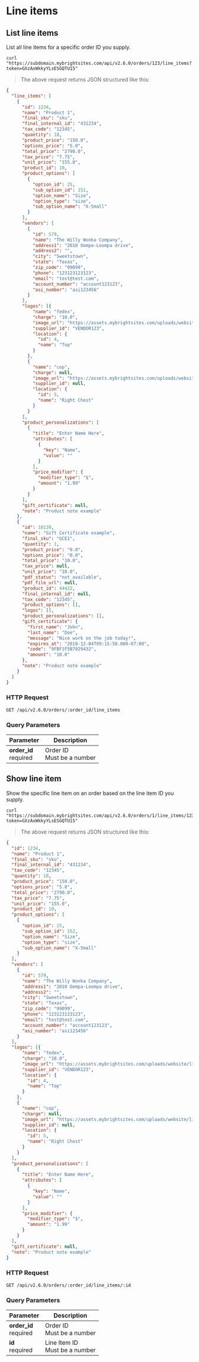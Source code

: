 #  Line items

## List line items

List all line items for a specific order ID you supply.

```shell
curl "https://subdomain.mybrightsites.com/api/v2.6.0/orders/123/line_items?token=GXzAxWkkyYLsESGQTU15"
```

> The above request returns JSON structured like this:

```json
{
  "line_items": [
    {
      "id": 1234,
      "name": "Product 1",
      "final_sku": "sku",
      "final_internal_id": "431234",
      "tax_code": "12345",
      "quantity": 18,
      "product_price": "150.0",
      "options_price": "5.0",
      "total_price": "2790.0",
      "tax_price": "7.75",
      "unit_price": "155.0",
      "product_id": 10,
      "product_options": [
        {
          "option_id": 25,
          "sub_option_id": 152,
          "option_name": "Size",
          "option_type": "size",
          "sub_option_name": "X-Small"
        }
      ],
      "vendors": [
        {
          "id": 579,
          "name": "The Willy Wonka Company",
          "address1": "2010 Oompa-Loompa drive",
          "address2": "",
          "city": "Sweetstown",
          "state": "Texas",
          "zip_code": "99099",
          "phone": "123123123123",
          "email": "test@test.com",
          "account_number": "account123123",
          "asi_number": "asi123456"
        }
      ],
      "logos": [{
          "name": "fedex",
          "charge": "10.0",
          "image_url": "https://assets.mybrightsites.com/uploads/website/line_item_logo/image/05-01-2018/762/fedex.png",
          "supplier_id": "VENDOR123",
          "location": {
            "id": 4,
            "name": "Top"
          }
        },
        {
          "name": "cop",
          "charge": null,
          "image_url": "https://assets.mybrightsites.com/uploads/website/line_item_logo/image/05-01-2018/763/11.png",
          "supplier_id": null,
          "location": {
            "id": 5,
            "name": "Right Chest"
          }
        }
      ],
      "product_personalizations": [
        {
          "title": "Enter Name Here",
          "attributes": [
            {
              "key": "Name",
              "value": ""
            }
          ],
          "price_modifier": {
            "modifier_type": "$",
            "amount": "1.99"
          }
        }
      ],
      "gift_certificate": null,
      "note": "Product note example"
    },
    {
      "id": 10139,
      "name": "Gift Certificate example",
      "final_sku": "GCE1",
      "quantity": 1,
      "product_price": "0.0",
      "options_price": "0.0",
      "total_price": "10.0",
      "tax_price": null,
      "unit_price": "10.0",
      "pdf_status": "not_available",
      "pdf_file_url": null,
      "product_id": 44422,
      "final_internal_id": null,
      "tax_code": "12345",
      "product_options": [],
      "logos": [],
      "product_personalizations": [],
      "gift_certificate": {
        "first_name": "John",
        "last_name": "Doe",
        "message": "Nice work on the job today!",
        "expires_at": "2018-12-04T09:15:50.000-07:00",
        "code": "9FBF1F5B7029432",
        "amount": "10.0"
      },
      "note": "Product note example"
    }
  ]
}
```

### HTTP Request

`GET /api/v2.6.0/orders/:order_id/line_items`

### Query Parameters

Parameter | Description
--------- | -----------
<div><strong>order_id </strong></div><div>required</div> | <div>Order ID</div><div>Must be a number</div>


## Show line item

Show the specific line item on an order based on the line item ID you supply.

```shell
curl "https://subdomain.mybrightsites.com/api/v2.6.0/orders/1/line_items/1234?token=GXzAxWkkyYLsESGQTU15"
```

> The above request returns JSON structured like this:

```json
{
  "id": 1234,
  "name": "Product 1",
  "final_sku": "sku",
  "final_internal_id": "431234",
  "tax_code": "12345",
  "quantity": 18,
  "product_price": "150.0",
  "options_price": "5.0",
  "total_price": "2790.0",
  "tax_price": "7.75",
  "unit_price": "155.0",
  "product_id": 10,
  "product_options": [
    {
      "option_id": 25,
      "sub_option_id": 152,
      "option_name": "Size",
      "option_type": "size",
      "sub_option_name": "X-Small"
    }
  ],
  "vendors": [
    {
      "id": 579,
      "name": "The Willy Wonka Company",
      "address1": "2010 Oompa-Loompa drive",
      "address2": "",
      "city": "Sweetstown",
      "state": "Texas",
      "zip_code": "99099",
      "phone": "123123123123",
      "email": "test@test.com",
      "account_number": "account123123",
      "asi_number": "asi123456"
    }
  ],
  "logos": [{
      "name": "fedex",
      "charge": "10.0",
      "image_url": "https://assets.mybrightsites.com/uploads/website/line_item_logo/image/05-01-2018/762/fedex.png",
      "supplier_id": "VENDOR123",
      "location": {
        "id": 4,
        "name": "Top"
      }
    },
    {
      "name": "cop",
      "charge": null,
      "image_url": "https://assets.mybrightsites.com/uploads/website/line_item_logo/image/05-01-2018/763/11.png",
      "supplier_id": null,
      "location": {
        "id": 5,
        "name": "Right Chest"
      }
    }
  ],
  "product_personalizations": [
    {
      "title": "Enter Name Here",
      "attributes": [
        {
          "key": "Name",
          "value": ""
        }
      ],
      "price_modifier": {
        "modifier_type": "$",
        "amount": "1.99"
      }
    }
  ],
  "gift_certificate": null,
  "note": "Product note example"
}
```

### HTTP Request

`GET /api/v2.6.0/orders/:order_id/line_items/:id`

### Query Parameters

Parameter | Description
--------- | -----------
<div><strong>order_id </strong></div><div>required</div> | <div>Order ID</div><div>Must be a number</div>
<div><strong>id </strong></div><div>required</div> | <div>Line Item ID</div><div>Must be a number</div>
